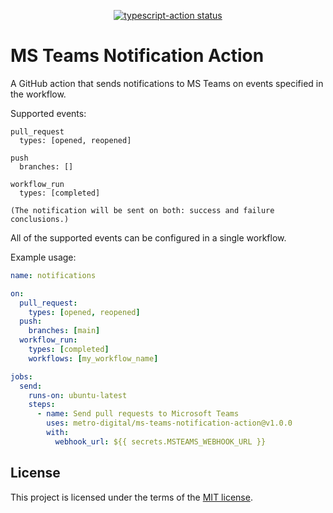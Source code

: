 <p align="center">
  <a href="https://github.com/actions/typescript-action/actions"><img alt="typescript-action status" src="https://github.com/actions/typescript-action/workflows/build-test/badge.svg"></a>
</p>


# MS Teams Notification Action

A GitHub action that sends notifications to MS Teams on events specified in the
workflow. 

Supported events: 
  ```
  pull_request 
    types: [opened, reopened]
  ```    
  ```
  push
    branches: []
  ```
  
  ```
  workflow_run
    types: [completed]

  (The notification will be sent on both: success and failure conclusions.)
  ```

All of the supported events can be configured in a single workflow.

Example usage:
```yaml
name: notifications

on:
  pull_request:
    types: [opened, reopened]
  push:
    branches: [main]
  workflow_run:
    types: [completed]
    workflows: [my_workflow_name]

jobs:
  send:
    runs-on: ubuntu-latest
    steps:
      - name: Send pull requests to Microsoft Teams
        uses: metro-digital/ms-teams-notification-action@v1.0.0
        with:
          webhook_url: ${{ secrets.MSTEAMS_WEBHOOK_URL }}
```

## License

This project is licensed under the terms of the [MIT license](LICENSE).
